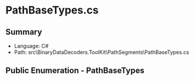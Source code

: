 ﻿# PathBaseTypes.cs

## Summary

* Language: C#
* Path: src\BinaryDataDecoders.ToolKit\PathSegments\PathBaseTypes.cs

## Public Enumeration - PathBaseTypes

